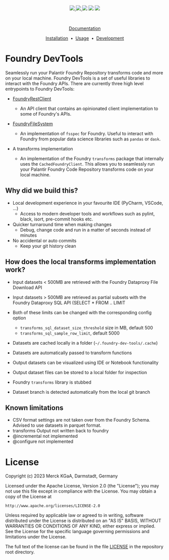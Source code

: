 <div align="center">
  <br/>

  <a href="https://github.com/emdgroup/foundry-dev-tools/actions/workflows/ci.yml"><img src="https://img.shields.io/github/actions/workflow/status/emdgroup/foundry-dev-tools/ci.yml?style=flat-square"/></img>
  <a href="https://github.com/emdgroup/foundry-dev-tools/actions/workflows/docs.yml"><img src="https://img.shields.io/github/actions/workflow/status/emdgroup/foundry-dev-tools/docs.yml?style=flat-square"/></img>
  <a href="http://www.apache.org/licenses/LICENSE-2.0"><img src="https://shields.io/badge/License-Apache%202.0-green.svg?style=flat-square"/></a>
  <a href="https://github.com/emdgroup/foundry-dev-tools/issues"><img src="https://img.shields.io/github/issues/emdgroup/foundry-dev-tools?color=important&style=flat-square"/></a>
  <a href="https://github.com/emdgroup/foundry-dev-tools/pulls"><img src="https://img.shields.io/github/issues-pr/emdgroup/foundry-dev-tools?color=blueviolet&style=flat-square"/></a>

  <br/>

  <p><a href="https://emdgroup.github.io/foundry-dev-tools">Documentation</a></p>

  <a href="https://emdgroup.github.io/foundry-dev-tools/installation.html">Installation<a/>
  &nbsp;•&nbsp;
  <a href="https://emdgroup.github.io/foundry-dev-tools/usage.html">Usage<a/>
  &nbsp;•&nbsp;
  <a href="https://emdgroup.github.io/foundry-dev-tools/develop.html">Development<a/>

</div>


# Foundry DevTools

Seamlessly run your Palantir Foundry Repository transforms code and more on your local machine.
Foundry DevTools is a set of useful libraries to interact with the Foundry APIs. There are currently three
high level entrypoints to Foundry DevTools:

* [FoundryRestClient](docs/FoundryRestClient_usage.md)

  * An API client that contains an opinionated client implementation to some of Foundry's APIs.

* [FoundryFileSystem](docs/FoundryFileSystem_usage.md)

  * An implementation of `fsspec` for Foundry. Useful to interact with Foundry from popular data science libraries such as
  `pandas` or `dask`.

* A transforms implementation

  * An implementation of the Foundry `transforms` package that internally uses the `CachedFoundryClient`.
  This allows you to seamlessly run your Palantir Foundry Code Repository transforms code on your local machine.

## Why did we build this?

* Local development experience in your favourite IDE (PyCharm, VSCode, ...)
    * Access to modern developer tools and workflows such as pylint, black, isort, pre-commit hooks etc.
* Quicker turnaround time when making changes
    * Debug, change code and run in a matter of seconds instead of minutes
* No accidental or auto commits
    * Keep your git history clean

## How does the local transforms implementation work?

* Input datasets < 500MB are retrieved with the Foundry Dataproxy File Download API
* Input datasets > 500MB are retrieved as partial subsets with the Foundry Dataproxy SQL API (SELECT * FROM .. LIMIT
  
* Both of these limits can be changed with the corresponding config option
  * `transforms_sql_dataset_size_threshold` size in MB, default 500
  * `transforms_sql_sample_row_limit`, default 5000
* Datasets are cached locally in a folder (`~/.foundry-dev-tools/.cache`)
* Datasets are automatically passed to transform functions
* Output datasets can be visualized using IDE or Notebook functionality
* Output dataset files can be stored to a local folder for inspection
* Foundry `transforms` library is stubbed
* Dataset branch is detected automatically from the local git branch


## Known limitations

* CSV format settings are not taken over from the Foundry Schema. Advised to use datasets in parquet format.
* transforms Output not written back to foundry
* @incremental not implemented
* @configure not implemented

# License
Copyright (c) 2023 Merck KGaA, Darmstadt, Germany

Licensed under the Apache License, Version 2.0 (the "License");
you may not use this file except in compliance with the License.
You may obtain a copy of the License at

    http://www.apache.org/licenses/LICENSE-2.0

Unless required by applicable law or agreed to in writing, software
distributed under the License is distributed on an "AS IS" BASIS,
WITHOUT WARRANTIES OR CONDITIONS OF ANY KIND, either express or implied.
See the License for the specific language governing permissions and
limitations under the License.

The full text of the license can be found in the file [LICENSE](LICENSE) in the repository root directory.
